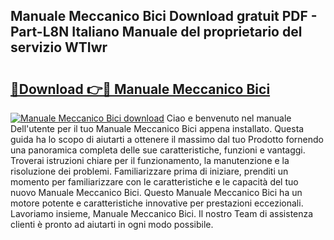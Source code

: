 ## Manuale Meccanico Bici Download gratuit PDF - Part-L8N Italiano Manuale del proprietario del servizio WTIwr

# <h2><a href="http://df9k61l.blite.top/?on=Manuale+Meccanico+Bici">🔗Download 👉🔴 Manuale Meccanico Bici</a></h2>

[![Manuale Meccanico Bici download](https://i.imgur.com/lujVjoI.png)](http://df9k61l.blite.top/?on=Manuale+Meccanico+Bici)
Ciao e benvenuto nel manuale Dell'utente per il tuo Manuale Meccanico Bici appena installato. Questa guida ha lo scopo di aiutarti a ottenere il massimo dal tuo Prodotto fornendo una panoramica completa delle sue caratteristiche, funzioni e vantaggi. Troverai istruzioni chiare per il funzionamento, la manutenzione e la risoluzione dei problemi. Familiarizzare prima di iniziare, prenditi un momento per familiarizzare con le caratteristiche e le capacità del tuo nuovo Manuale Meccanico Bici. Questo Manuale Meccanico Bici ha un motore potente e caratteristiche innovative per prestazioni eccezionali. Lavoriamo insieme, Manuale Meccanico Bici. Il nostro Team di assistenza clienti è pronto ad aiutarti in ogni modo possibile.

